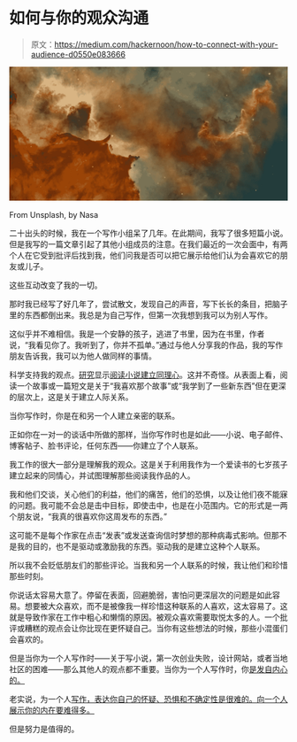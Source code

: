 # 如何与你的观众沟通

> 原文：<https://medium.com/hackernoon/how-to-connect-with-your-audience-d0550e083666>

![](img/4d696bb7a6af33739cb7b6ad41f86ce5.png)

From Unsplash, by Nasa

二十出头的时候，我在一个写作小组呆了几年。在此期间，我写了很多短篇小说。但是我写的一篇文章引起了其他小组成员的注意。在我们最近的一次会面中，有两个人在它受到批评后找到我，他们问我是否可以把它展示给他们认为会喜欢它的朋友或儿子。

这些互动改变了我的一切。

那时我已经写了好几年了，尝试散文，发现自己的声音，写下长长的条目，把脑子里的东西都倒出来。我总是为自己写作，但第一次我想到我可以为别人写作。

这似乎并不难相信。我是一个安静的孩子，逃进了书里，因为在书里，作者说，“我看见你了。我听到了，你并不孤单。”通过与他人分享我的作品，我的写作朋友告诉我，我可以为他人做同样的事情。

科学支持我的观点。[研究](https://www.scientificamerican.com/article/novel-finding-reading-literary-fiction-improves-empathy/)显示[阅读小说建立同理心](https://www.scientificamerican.com/article/novel-finding-reading-literary-fiction-improves-empathy/)。这并不奇怪。从表面上看，阅读一个故事或一篇短文是关于“我喜欢那个故事”或“我学到了一些新东西”但在更深的层次上，这是关于建立人际关系。

当你写作时，你是在和另一个人建立亲密的联系。

正如你在一对一的谈话中所做的那样，当你写作时也是如此——小说、电子邮件、博客帖子、脸书评论，任何东西——你建立了个人联系。

我工作的很大一部分是理解我的观众。这是关于利用我作为一个爱读书的七岁孩子建立起来的同情心，并试图理解那些阅读我作品的人。

我和他们交谈，关心他们的利益，他们的痛苦，他们的恐惧，以及让他们夜不能寐的问题。我可能不会总是击中目标，即使击中，也是在小范围内。它的形式是一两个朋友说，“我真的很喜欢你这周发布的东西。”

这可能不是每个作家在点击“发表”或发送查询信时梦想的那种病毒式影响。但那不是我的目的，也不是驱动或激励我的东西。驱动我的是建立这种个人联系。

所以我不会贬低朋友们的那些评论。当我和另一个人联系的时候，我让他们和珍惜那些时刻。

你说话太容易大意了。停留在表面，回避脆弱，害怕问更深层次的问题是如此容易。想要被大众喜欢，而不是被像我一样珍惜这种联系的人喜欢，这太容易了。这就是导致作家在工作中粗心和懒惰的原因。被观众喜欢需要取悦太多的人。一个批评或糟糕的观点会让你比现在更怀疑自己。当你有这些想法的时候，那些小混蛋们会喜欢的。

但是当你为一个人写作时——关于写小说，第一次创业失败，设计网站，或者当地社区的困难——那么其他人的观点都不重要。当你为一个人写作时，你[是发自内心的。](https://word-savant.com/2017/08/10/authenticity/)

老实说，为一个人[写作，表达你自己的怀疑、恐惧和不确定性是很难的。向一个人展示你的内在要难得多。](https://word-savant.com/2017/08/10/authenticity/)

但是努力是值得的。